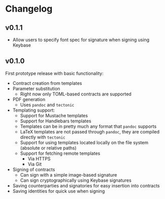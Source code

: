# Changelog

## v0.1.1

* Allow users to specify font spec for signature when signing using Keybase

## v0.1.0
First prototype release with basic functionality:

* Contract creation from templates
* Parameter substitution
  * Right now only TOML-based contracts are supported
* PDF generation
  * Uses `pandoc` and `tectonic`
* Templating support:
  * Support for Mustache templates
  * Support for Handlebars templates
  * Templates can be in pretty much any format that `pandoc` supports
  * LaTeX templates are not passed through `pandoc`, they are compiled directly
    with `tectonic`
  * Support for using templates located locally on the file system (absolute or
    relative paths)
  * Support for fetching remote templates
    * Via HTTPS
    * Via Git
* Signing of contracts
  * Can sign with a simple image-based signature
  * Can sign cryptographically using Keybase signatures
* Saving counterparties and signatories for easy insertion into contracts
* Saving identities for quick use when signing
